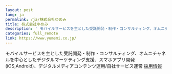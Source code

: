 ```yaml
---
layout: post
lang: ja
permalink: /ja/株式会社ゆめみ
title: 株式会社ゆめみ
description: ' モバイルサービスを主とした受託開発・制作・コンサルティング、オムニチャネルを中心としたデジタルマーケティング支援、スマホアプリ開発(iOS,Android)、デジタルメディアコンテンツ運用/自社サービス運営 採用情報 '
categories: full_remote
link: https://www.yumemi.co.jp/
---
```


<p>モバイルサービスを主とした受託開発・制作・コンサルティング、オムニチャネルを中心としたデジタルマーケティング支援、スマホアプリ開発(iOS,Android)、デジタルメディアコンテンツ運用/自社サービス運営 <a href="https://www.yumemi.co.jp/?filter=recruit">採用情報</a></p>
